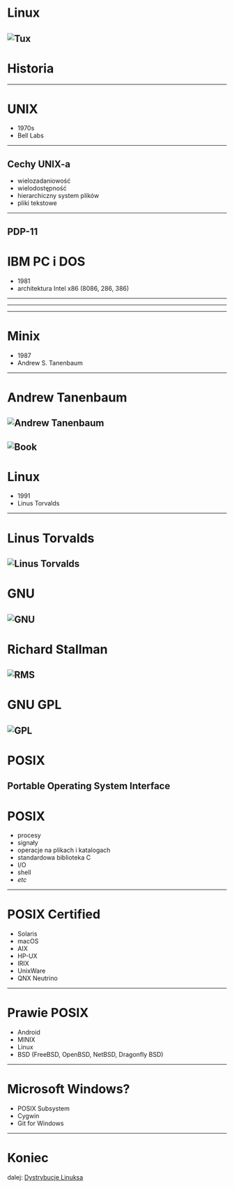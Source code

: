 # Linux
![Tux](img/tux.svg)
------
# Historia
------
<!-- .slide: data-autofragments -->
# UNIX
- 1970s
- Bell Labs
---
<!-- .slide: data-autofragments -->
## Cechy UNIX-a
- wielozadaniowość
- wielodostępność
- hierarchiczny system plików
- pliki tekstowe
---
<!-- .slide: data-background="img/pdp-11.jpg" -->
PDP-11
------
<!-- .slide: data-autofragments -->
# IBM PC i DOS
- 1981
- architektura Intel x86 (8086, 286, 386)
---
<!-- .slide: data-background="img/ibm-pc.jpg" -->
---
<!-- .slide: data-background="img/ms-dos.png" -->
------
<!-- .slide: data-autofragments -->
# Minix
- 1987
- Andrew S. Tanenbaum
---
# Andrew Tanenbaum
![Andrew Tanenbaum](img/andrew-tanenbaum.jpg)
---
![Book](img/minix-book.jpg)
------
<!-- .slide: data-autofragments -->
# Linux
- 1991
- Linus Torvalds
---
# Linus Torvalds
![Linus Torvalds](img/linus-torvalds.jpg)
------
<!-- .slide: data-background="#eee" -->
# GNU
![GNU](img/gnu.png)
------
# Richard Stallman
![RMS](img/richard-stallman.jpg)
------
<!-- .slide: data-background="#eee" -->
# GNU GPL
![GPL](img/gnu-gpl.png)
------
<!-- .slide: data-autofragments -->
# POSIX
Portable Operating System Interface
---
<!-- .slide: data-autofragments -->
# POSIX
- procesy
- signały
- operacje na plikach i katalogach
- standardowa biblioteka C
- I/O
- shell
- *etc*
---
<!-- .slide: data-autofragments -->
# POSIX Certified
- Solaris
- macOS
- AIX
- HP-UX
- IRIX
- UnixWare
- QNX Neutrino
---
<!-- .slide: data-autofragments -->
# Prawie POSIX
- Android
- MINIX
- Linux
- BSD (FreeBSD, OpenBSD, NetBSD, Dragonfly BSD)
---
<!-- .slide: data-autofragments -->
# Microsoft Windows?
- POSIX Subsystem
- Cygwin
- Git for Windows
------
<!-- .slide: data-autofragments -->
<!-- .slide: data-background="#555" -->
# Koniec

dalej: [Dystrybucje Linuksa](Dystrybucje.html)
